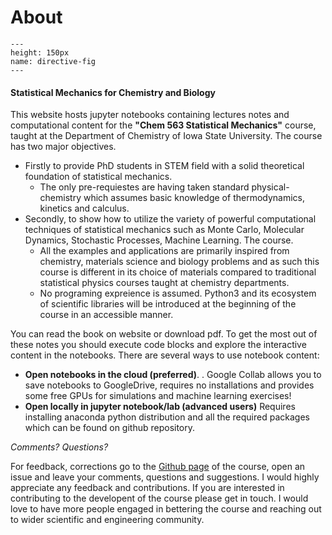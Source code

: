 About 
============================

```{figure} ./index_fig.jpg
---
height: 150px
name: directive-fig
---
```

#### Statistical Mechanics for Chemistry and Biology  

This website hosts jupyter notebooks containing lectures notes and computational content for the **"Chem 563 Statistical Mechanics"**  course, taught at the Department of Chemistry of Iowa State University. The course has two major objectives. 
- Firstly to provide PhD students in STEM field with a solid theoretical foundation of statistical mechanics.
    -  The only pre-requiestes are having taken standard  physical-chemistry which assumes basic knowledge of thermodynamics, kinetics and calculus.    
- Secondly, to show how to utilize the variety of powerful computational techniques of statistical mechanics such as Monte Carlo, Molecular Dynamics, Stochastic Processes, Machine Learning. The course.   
    - All the examples and applications are primarily inspired from chemistry, materials science and biology problems and as such this course is different in its choice of materials compared to traditional statistical physics courses taught at chemistry departments. 
    - No programing expreience is assumed. Python3 and its ecosystem of scientific libraries will be introduced at the beginning of the course in an accessible manner.    

You can read the book on website or download pdf. To get the most out of these notes you should execute code blocks and explore the interactive content in the notebooks. There are several ways to use notebook content:  
- **Open notebooks in the cloud (preferred)**. . Google Collab allows you to save notebooks to GoogleDrive, requires no installations and provides some free GPUs for simulations and machine learning exercises! 
- **Open locally in jupyter notebook/lab (advanced users)** Requires installing anaconda python distribution and all the required packages which can be found on github repository.  

*Comments? Questions?*

For feedback, corrections go to the [Github page](https://github.com/DPotoyan/Statmech4ChemBio/issues) of the course, open an issue and leave your comments, questions and suggestions. I would highly appreciate any feedback and contributions. If you are interested in contributing to the developent of the course please get in touch. I would love to have more people engaged in bettering the course and reaching out to wider scientific and engineering community. 
